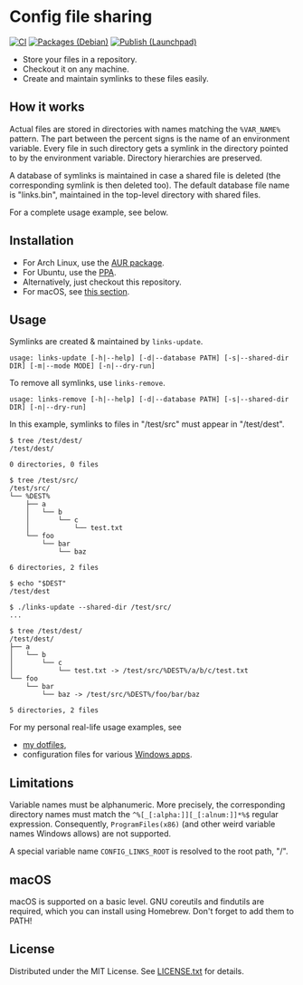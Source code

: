 Config file sharing
===================

[![CI](https://github.com/egor-tensin/config-links/actions/workflows/ci.yml/badge.svg)](https://github.com/egor-tensin/config-links/actions/workflows/ci.yml)
[![Packages (Debian)](https://github.com/egor-tensin/config-links/actions/workflows/debian.yml/badge.svg)](https://github.com/egor-tensin/config-links/actions/workflows/debian.yml)
[![Publish (Launchpad)](https://github.com/egor-tensin/config-links/actions/workflows/ppa.yml/badge.svg)](https://github.com/egor-tensin/config-links/actions/workflows/ppa.yml)

* Store your files in a repository.
* Checkout it on any machine.
* Create and maintain symlinks to these files easily.

How it works
------------

Actual files are stored in directories with names matching the `%VAR_NAME%`
pattern.
The part between the percent signs is the name of an environment variable.
Every file in such directory gets a symlink in the directory pointed to by the
environment variable.
Directory hierarchies are preserved.

A database of symlinks is maintained in case a shared file is deleted (the
corresponding symlink is then deleted too).
The default database file name is "links.bin", maintained in the top-level
directory with shared files.

For a complete usage example, see below.

Installation
------------

* For Arch Linux, use the [AUR package].
* For Ubuntu, use the [PPA].
* Alternatively, just checkout this repository.
* For macOS, see [this section].

[AUR package]: https://aur.archlinux.org/packages/config-links/
[PPA]: https://launchpad.net/~egor-tensin/+archive/ubuntu/config-links
[this section]: #macos

Usage
-----

Symlinks are created & maintained by `links-update`.

```
usage: links-update [-h|--help] [-d|--database PATH] [-s|--shared-dir DIR] [-m|--mode MODE] [-n|--dry-run]
```

To remove all symlinks, use `links-remove`.

```
usage: links-remove [-h|--help] [-d|--database PATH] [-s|--shared-dir DIR] [-n|--dry-run]
```

In this example, symlinks to files in "/test/src" must appear in "/test/dest".

```
$ tree /test/dest/
/test/dest/

0 directories, 0 files

$ tree /test/src/
/test/src/
└── %DEST%
    ├── a
    │   └── b
    │       └── c
    │           └── test.txt
    └── foo
        └── bar
            └── baz

6 directories, 2 files

$ echo "$DEST"
/test/dest

$ ./links-update --shared-dir /test/src/
...

$ tree /test/dest/
/test/dest/
├── a
│   └── b
│       └── c
│           └── test.txt -> /test/src/%DEST%/a/b/c/test.txt
└── foo
    └── bar
        └── baz -> /test/src/%DEST%/foo/bar/baz

5 directories, 2 files
```

For my personal real-life usage examples, see

* [my dotfiles],
* configuration files for various [Windows apps].

[my dotfiles]: https://github.com/egor-tensin/linux-home
[Windows apps]: https://github.com/egor-tensin/windows-home

Limitations
-----------

Variable names must be alphanumeric.
More precisely, the corresponding directory names must match the
`^%[_[:alpha:]][_[:alnum:]]*%$` regular expression.
Consequently, `ProgramFiles(x86)` (and other weird variable names Windows
allows) are not supported.

A special variable name `CONFIG_LINKS_ROOT` is resolved to the root path, "/".

macOS
-----

macOS is supported on a basic level.
GNU coreutils and findutils are required, which you can install using Homebrew.
Don't forget to add them to PATH!

License
-------

Distributed under the MIT License.
See [LICENSE.txt] for details.

[LICENSE.txt]: LICENSE.txt
